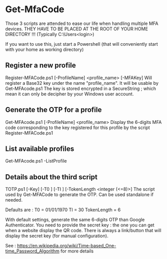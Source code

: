 # Get-MfaCode
Those 3 scripts are attended to ease our life when handling multiple MFA devices.
THEY HAVE TO BE PLACED AT THE ROOT OF YOUR HOME DIRECTORY !!!
(Typically C:\Users\<login>)

If you want to use this, just start a Powershell (that will conveniently start with your home as working directory)

## Register a new profile
Register-MFACode.ps1 [-ProfileName] <profile_name> [-MFAKey] <key>
Will register a Base32 key under the name "profile_name". It will be usable by Get-MFAcode.ps1
The key is stored encrypted in a SecureString ; which mean it can only be decipher by your Windows user account.

## Generate the OTP for a profile
Get-MFAcode.ps1 [-ProfileName] <profile_name>
Display the 6-digits MFA code corresponding to the key registered for this profile by the script Register-MFACode.ps1

## List available profiles
Get-MFAcode.ps1 -ListProfile


## Details about the third script
TOTP.ps1 [-Key] <Key> [-T0 <Date>] [-TI <integer>] [-TokenLength <integer (<=8)>]
The script used by Get-MFACode to generate the OTP. Can be used standalone if needed.

Defaults are :
T0 = 01/01/1970
TI = 30
TokenLength = 6

With default settings, generate the same 6-digits OTP than Google Authenticator.
You need to provide the secret key : the one you can get when a website display the QR code.
There is always a link/button that will display the secret key (for manual configuration).

See : https://en.wikipedia.org/wiki/Time-based_One-time_Password_Algorithm
for more details